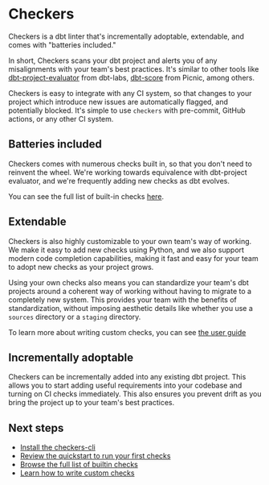 # Checkers

Checkers is a dbt linter that's incrementally adoptable, extendable, and comes with "batteries included."

In short, Checkers scans your dbt project and alerts you of any misalignments with your team's best practices. It's similar to other tools like [dbt-project-evaluator](https://github.com/dbt-labs/dbt-project-evaluator/tree/main) from dbt-labs, [dbt-score](https://github.com/PicnicSupermarket/dbt-score) from Picnic, among others.

Checkers is easy to integrate with any CI system, so that changes to your project which introduce new issues are automatically flagged, and potentially blocked. It's simple to use `checkers` with pre-commit, GitHub actions, or any other CI system.

## Batteries included

Checkers comes with numerous checks built in, so that you don't need to reinvent the wheel. We're working towards equivalence with dbt-project evaluator, and we're frequently adding new checks as dbt evolves.

You can see the full list of built-in checks [here](checks/_index).

## Extendable

Checkers is also highly customizable to your own team's way of working. We make it easy to add new checks using Python, and we also support modern code completion capabilities, making it fast and easy for your team to adopt new checks as your project grows.

Using your own checks also means you can standardize your team's dbt projects around a coherent way of working without having to migrate to a completely new system. This provides your team with the benefits of standardization, without imposing aesthetic details like whether you use a `sources` directory or a `staging` directory.

To learn more about writing custom checks, you can see [the user guide](checks/custom_checks)

## Incrementally adoptable

Checkers can be incrementally added into any existing dbt project. This allows you to start adding useful requirements into your codebase and turning on CI checks immediately. This also ensures you prevent drift as you bring the project up to your team's best practices.

## Next steps

- [Install the checkers-cli](installation)
- [Review the quickstart to run your first checks](quickstart)
- [Browse the full list of builtin checks](docs/checks/_index)
- [Learn how to write custom checks](custom_checks)
